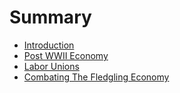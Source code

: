 # Summary

* [Introduction](README.md)
* [Post WWII Economy](POST_WWII_ECONOMY.md)
* [Labor Unions](lbits.md)
* [Combating The Fledgling Economy](combating_the_fledgling_economy.md)

